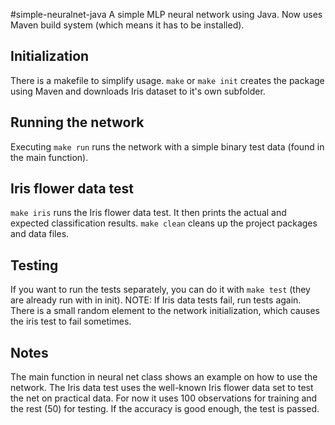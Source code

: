 #simple-neuralnet-java
A simple MLP neural network using Java. Now uses Maven build system (which means it has to be installed).

## Initialization

There is a makefile to simplify usage. `make` or `make init` creates the package using Maven and downloads Iris dataset to it's own subfolder.

## Running the network

Executing `make run` runs the network with a simple binary test data (found in the main function).

## Iris flower data test

`make iris` runs the Iris flower data test. It then prints the actual and expected classification results. `make clean` cleans up the project packages and data files.

## Testing

If you want to run the tests separately, you can do it with `make test` (they are already run with in init). NOTE: If Iris data tests fail, run tests again. There is a small random element to the network initialization, which causes the iris test to fail sometimes.

## Notes

The main function in neural net class shows an example on how to use the network. The Iris data test uses the well-known Iris flower data set to test the net on practical data. For now it uses 100 observations for training and the rest (50) for testing. If the accuracy is good enough, the test is passed.
